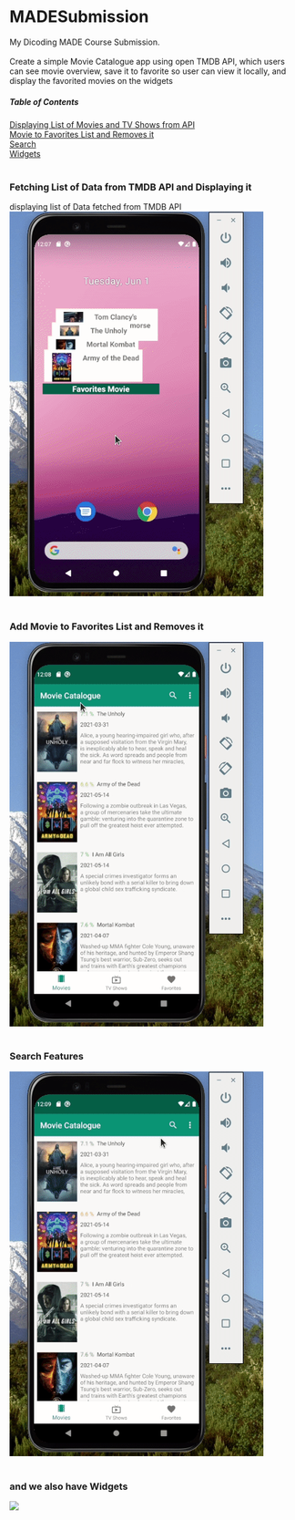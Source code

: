 # MADESubmission
My Dicoding MADE Course Submission. <br> <br>
Create a simple Movie Catalogue app using open TMDB API, which users can see movie overview, save it to favorite so user can view it locally, and display the favorited movies on the widgets

##### Table of Contents  
[Displaying List of Movies and TV Shows from API](#fetching-list-of-data-from-tmdb-api-and-displaying-it)  
[Movie to Favorites List and Removes it](#add-movie-to-favorites-list-and-removes-it)  
[Search](#search-features)  
[Widgets](#and-we-also-have-widgets) 
<br>
<br>

### Fetching List of Data from TMDB API and Displaying it
<!-- <a name="displaylist"/> -->
displaying list of Data fetched from TMDB API <br>
![](displayMovieList.gif)
<br>
<br>

<!-- <a name="favorite"/> -->
### Add Movie to Favorites List and Removes it
![](addAndRemoveFavoriteMovies.gif)
<br>
<br>

<!-- <a name="search"/> -->
### Search Features
![](searchMovie.gif)
<br>
<br>

<!-- <a name="widgets"/> -->
### and we also have Widgets
![](widgets.gif)
